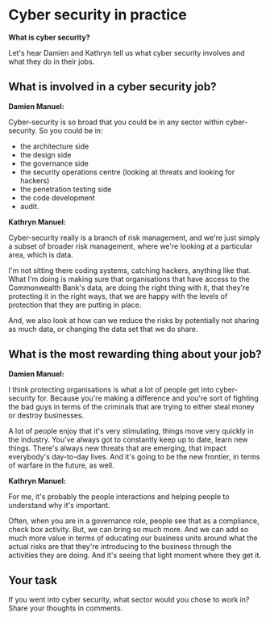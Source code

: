 # Cyber security in practice

**What is cyber security?**

Let's hear Damien and Kathryn tell us what cyber security involves and what they do in their jobs.

## What is involved in a cyber security job?

**Damien Manuel:**

Cyber-security is so broad that you could be in any sector within cyber-security. So you could be in:

* the architecture side
* the design side
* the governance side
* the security operations centre (looking at threats and looking for hackers)
* the penetration testing side
* the code development
* audit.

**Kathryn Manuel:**

Cyber-security really is a branch of risk management, and we're just simply a subset of broader risk management, where we're looking at a particular area, which is data.

I'm not sitting there coding systems, catching hackers, anything like that. What I'm doing is making sure that organisations that have access to the Commonwealth Bank's data, are doing the right thing with it, that they're protecting it in the right ways, that we are happy with the levels of protection that they are putting in place.

And, we also look at how can we reduce the risks by potentially not sharing as much data, or changing the data set that we do share.

## What is the most rewarding thing about your job?

**Damien Manuel:**

I think protecting organisations is what a lot of people get into cyber-security for. Because you're making a difference and you're sort of fighting the bad guys in terms of the criminals that are trying to either steal money or destroy businesses.

A lot of people enjoy that it's very stimulating, things move very quickly in the industry. You've always got to constantly keep up to date, learn new things. There's always new threats that are emerging, that impact everybody's day-to-day lives. And it's going to be the new frontier, in terms of warfare in the future, as well.

**Kathryn Manuel:**

For me, it's probably the people interactions and helping people to understand why it's important.

Often, when you are in a governance role, people see that as a compliance, check box activity. But, we can bring so much more. And we can add so much more value in terms of educating our business units around what the actual risks are that they're introducing to the business through the activities they are doing. And it's seeing that light moment where they get it.

## Your task
If you went into cyber security, what sector would you chose to work in? Share your thoughts in comments.